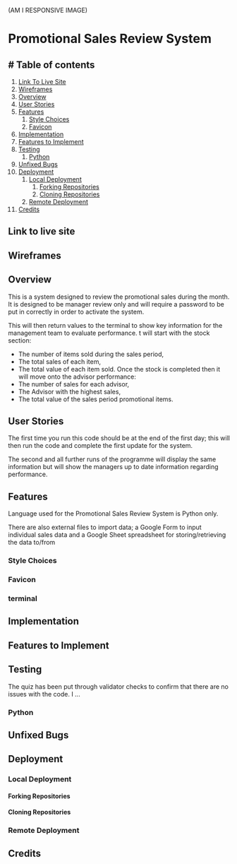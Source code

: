 (AM I RESPONSIVE IMAGE)

# **Promotional Sales Review System**

## # Table of contents

1. [Link To Live Site](#linktolivesite)
2. [Wireframes](#wireframes)
3. [Overview](#overview)
4. [User Stories](#userstories)
5. [Features](#features)
    1. [Style Choices](#stylechoices)
    2. [Favicon](#favicon)
6. [Implementation](#implementation)
7. [Features to Implement](#featurestoimplement)
8. [Testing](#testing)
    1. [Python](#python)
9. [Unfixed Bugs](#unfixedbugs)
10. [Deployment](#deployment)
    1. [Local Deployment](#localdeployment)
        1. [Forking Repositories](#forkingrepositories)
        2. [Cloning Repositories](#cloningrepositories)
    2. [Remote Deployment](#remotedeployment)
11. [Credits](#credits)

## **Link to live site**



## **Wireframes**


## Overview

This is a system designed to review the promotional sales during the month. It is designed to be manager review only and will require a password to be put in correctly in order to activate the system.

This will then return values to the terminal to show key information for the management team to evaluate performance. t will start with the stock section:
- The number of items sold during the sales period,
- The total sales of each item,
- The total value of each item sold.
Once the stock is completed then it will move onto the advisor performance:
- The number of sales for each advisor,
- The Advisor with the highest sales,
- The total value of the sales period promotional items.

## User Stories

The first time you run this code should be at the end of the first day; this will then run the code and complete the first update for the system.

The second and all further runs of the programme will display the same information but will show the managers up to date information regarding performance.

## Features

Language used for the Promotional Sales Review System is Python only.

There are also external files to import data; a Google Form to input individual sales data and a Google Sheet spreadsheet for storing/retrieving the data to/from

### Style Choices



### Favicon



### terminal

## Implementation


## Features to Implement



## Testing

The quiz has been put through validator checks to confirm that there are no issues with the code. I ...

### Python



## Unfixed Bugs



## Deployment

### Local Deployment

#### Forking Repositories



#### Cloning Repositories



### Remote Deployment



## Credits

